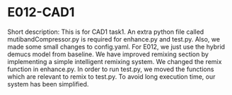 # E012-CAD1
Short description:
This is for CAD1 task1. An extra python file called mutibandCompressor.py is required for enhance.py and test.py. 
Also, we made some small changes to config.yaml. 
For E012, we just use the hybrid demucs model from baseline. We have improved remixing section by implementing a simple intelligent remixing system.
We changed the remix function in enhance.py. 
In order to run test.py, we moved the functions which are relevant to remix to test.py. 
To avoid long execution time, our system has been simplified. 
